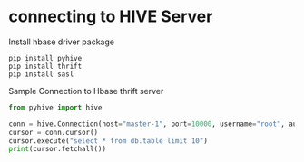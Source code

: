 # connecting to HIVE Server


Install hbase driver package
```shell
pip install pyhive
pip install thrift
pip install sasl

```


Sample Connection to Hbase thrift server
```python
from pyhive import hive

conn = hive.Connection(host="master-1", port=10000, username="root", auth="NONE")
cursor = conn.cursor()
cursor.execute("select * from db.table limit 10")
print(cursor.fetchall())

```
